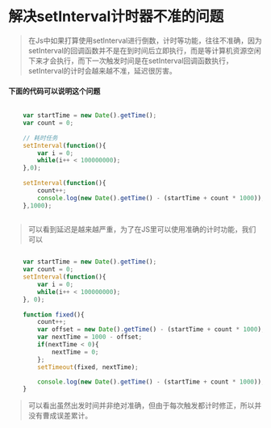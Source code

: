 解决setInterval计时器不准的问题
=============================

> 在Js中如果打算使用setInterval进行倒数，计时等功能，往往不准确，因为setInterval的回调函数并不是在到时间后立即执行，而是等计算机资源空闲下来才会执行，而下一次触发时间是在setInterval回调函数执行，setInterval的计时会越来越不准，延迟很厉害。

#### 下面的代码可以说明这个问题

```javascript

	var startTime = new Date().getTime();
	var count = 0;
	
	// 耗时任务
	setInterval(function(){
		var i = 0;
		while(i++ < 100000000);
	},0);
	
	setInterval(function(){
		count++;
		console.log(new Date().getTime() - (startTime + count * 1000));
	},1000);
	
```

> 可以看到延迟是越来越严重，为了在JS里可以使用准确的计时功能，我们可以

```js

	var startTime = new Date().getTime();
	var count = 0;
	setInterval(function(){
		var i = 0;
		while(i++ < 100000000);
	}, 0);
	
	function fixed(){
		count++;
		var offset = new Date().getTime() - (startTime + count * 1000);
		var nextTime = 1000 - offset;
		if(nextTime < 0){
			nextTime = 0;
		};
		setTimeout(fixed, nextTime);

		console.log(new Date().getTime() - (startTime + count * 1000));
	}

```

> 可以看出虽然出发时间并非绝对准确，但由于每次触发都计时修正，所以并没有曹成误差累计。